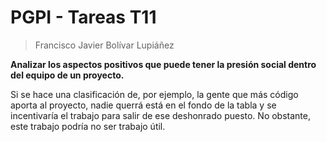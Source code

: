 # PGPI - Tareas T11

> Francisco Javier Bolívar Lupiáñez

**Analizar los aspectos positivos que puede tener la presión social dentro del equipo de un proyecto.**

Si se hace una clasificación de, por ejemplo, la gente que más código aporta al proyecto, nadie querrá está en el fondo de la tabla y se incentivaría el trabajo para salir de ese deshonrado puesto. No obstante, este trabajo podría no ser trabajo útil.
